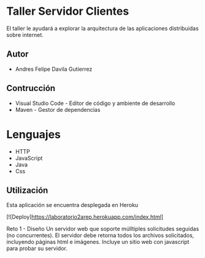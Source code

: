 # Taller Servidor Clientes
El taller le ayudará a explorar la arquitectura de las aplicaciones distribuidas sobre internet.

## Autor
* Andres Felipe Davila Gutierrez

## Contrucción
* Visual Studio Code - Editor de código y ambiente de desarrollo
* Maven - Gestor de dependencias


# Lenguajes
* HTTP
* JavaScript
* Java
* Css

## Utilización
Esta aplicación se encuentra desplegada en Heroku

[![Deploy]https://laboratorio2arep.herokuapp.com/index.html]


Reto 1 - Diseño
Un servidor web que soporte múlltiples solicitudes seguidas (no concurrentes). El servidor debe retorna todos los archivos solicitados, incluyendo páginas html e imágenes. Incluye un sitio web con javascript para probar su servidor.
